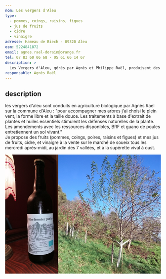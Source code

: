 ```yaml
---
nom: Les vergers d'Aleu
type: 
  - pommes, coings, raisins, figues
  - jus de fruits
  - cidre
  - vinaigre
adresse: Hameau de Biech - 09320 Aleu
osm: 5224841872
email: agnes.rael-dorain@orange.fr
tel: 07 83 60 06 68 - 05 61 66 14 67
description: >
  Les Vergers d'Aleu, gérés par Agnès et Philippe Raël, produisent des fruits, légumes, cidre, jus, vinaigre et confitures bio. Vente à la ferme sur rendez-vous et sur les marchés.
responsable: Agnès Raël 
---
```


## description

les vergers d'aleu sont conduits en agriculture biologique par Agnès Rael sur la commune d'Aleu : "pour accompagner mes arbres j'ai choisi le plein vent, la forme libre et la taille douce. Les traitements à base d'extrait de plantes et huiles essentiels stimulent les défenses naturelles de la plante. Les amendements avec les ressources disponibles, BRF et guano de poules entretiennent un sol vivant."  
Je propose des fruits (pommes, coings, poires, raisins et figues) et mes jus de fruits, cidre, et vinaigre  à la vente sur le marché de soueix tous les mercredi après-midi, au jardin des 7 vallées, et à la supérette vival à oust.  

![Les vergers d'Aleu](./media/vergers-d-aleu.jpg)
